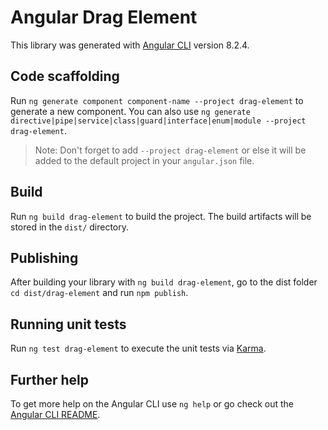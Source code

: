 # Angular Drag Element

This library was generated with [Angular CLI](https://github.com/angular/angular-cli) version 8.2.4.

## Code scaffolding

Run `ng generate component component-name --project drag-element` to generate a new component. You can also use `ng generate directive|pipe|service|class|guard|interface|enum|module --project drag-element`.

> Note: Don't forget to add `--project drag-element` or else it will be added to the default project in your `angular.json` file.

## Build

Run `ng build drag-element` to build the project. The build artifacts will be stored in the `dist/` directory.

## Publishing

After building your library with `ng build drag-element`, go to the dist folder `cd dist/drag-element` and run `npm publish`.

## Running unit tests

Run `ng test drag-element` to execute the unit tests via [Karma](https://karma-runner.github.io).

## Further help

To get more help on the Angular CLI use `ng help` or go check out the [Angular CLI README](https://github.com/angular/angular-cli/blob/master/README.md).
